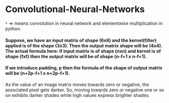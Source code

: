 # Convolutional-Neural-Networks
`*` => means convolution in neural network and elementwise multiplication in python.

#### Suppose, we have an input matrix of shape (6x6) and the kernel(filter) applied is of the shape (3x3). Then the output matrix shape will be (4x4). The actual formula here: if input matrix is of shape (nxn) and kernel is of shape (fxf) then the output matrix will be of shape (n-f+1 x n-f+1).
#### If we introduce padding, p then the formula of the shape of output matrix will be (n+2p-f+1 x n+2p-f+1).

As the value of an image matrix moves towards zero or negative, the associated pixel gets darker. So, moving towards zero or negative one or so on exhibits darker shades while high values express brighter shades.





































